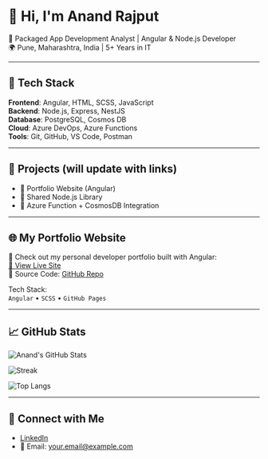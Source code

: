 # 👋 Hi, I'm Anand Rajput

💼 Packaged App Development Analyst | Angular & Node.js Developer  
🌍 Pune, Maharashtra, India | 5+ Years in IT

---

## 🔧 Tech Stack

**Frontend**: Angular, HTML, SCSS, JavaScript  
**Backend**: Node.js, Express, NestJS  
**Database**: PostgreSQL, Cosmos DB  
**Cloud**: Azure DevOps, Azure Functions  
**Tools**: Git, GitHub, VS Code, Postman

---

## 🚀 Projects (will update with links)

- 🔹 Portfolio Website (Angular)
- 🔹 Shared Node.js Library
- 🔹 Azure Function + CosmosDB Integration

---
## 🌐 My Portfolio Website

🚀 Check out my personal developer portfolio built with Angular:  
[🔗 View Live Site](https://yourusername.github.io/portfolio/)  
📁 Source Code: [GitHub Repo](https://github.com/yourusername/portfolio)

Tech Stack:  
`Angular` • `SCSS` • `GitHub Pages`

---

## 📈 GitHub Stats

![Anand's GitHub Stats](https://github-readme-stats.vercel.app/api?username=anandsrajput&show_icons=true&theme=tokyonight)

![Streak](https://github-readme-streak-stats.herokuapp.com/?user=anandsrajput&theme=tokyonight)

![Top Langs](https://github-readme-stats.vercel.app/api/top-langs/?username=anandsrajput&layout=compact&theme=tokyonight)

---

## 🔗 Connect with Me

- [LinkedIn](https://www.linkedin.com/in/anandsrajput)  
- 📧 Email: your.email@example.com

<!--
**AnandRajput-ASR/AnandRajput-ASR** is a ✨ _special_ ✨ repository because its `README.md` (this file) appears on your GitHub profile.

Here are some ideas to get you started:

- 🔭 I’m currently working on ...
- 🌱 I’m currently learning ...
- 👯 I’m looking to collaborate on ...
- 🤔 I’m looking for help with ...
- 💬 Ask me about ...
- 📫 How to reach me: ...
- 😄 Pronouns: ...
- ⚡ Fun fact: ...
-->
